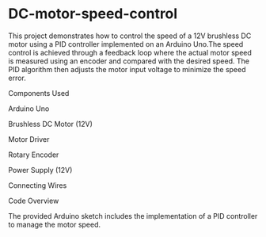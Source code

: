 # DC-motor-speed-control
This project demonstrates how to control the speed of a 12V brushless DC motor using a PID controller implemented on an Arduino Uno.The speed control is achieved through a feedback loop where the actual motor speed is measured using an encoder and compared with the desired speed. The PID algorithm then adjusts the motor input voltage to minimize the speed error.

Components Used

Arduino Uno

Brushless DC Motor (12V)

Motor Driver

Rotary Encoder

Power Supply (12V)

Connecting Wires

Code Overview

The provided Arduino sketch includes the implementation of a PID controller to manage the motor speed.
